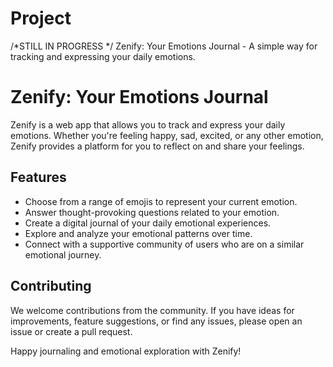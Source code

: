 # Project
/*STILL IN PROGRESS */ Zenify: Your Emotions Journal - A simple way for tracking and expressing your daily emotions.


# Zenify: Your Emotions Journal

Zenify is a web app that allows you to track and express your daily emotions. Whether you're feeling happy, sad, excited, or any other emotion, Zenify provides a platform for you to reflect on and share your feelings.

## Features

- Choose from a range of emojis to represent your current emotion.
- Answer thought-provoking questions related to your emotion.
- Create a digital journal of your daily emotional experiences.
- Explore and analyze your emotional patterns over time.
- Connect with a supportive community of users who are on a similar emotional journey.

## Contributing

We welcome contributions from the community. If you have ideas for improvements, feature suggestions, or find any issues, please open an issue or create a pull request.



Happy journaling and emotional exploration with Zenify!

